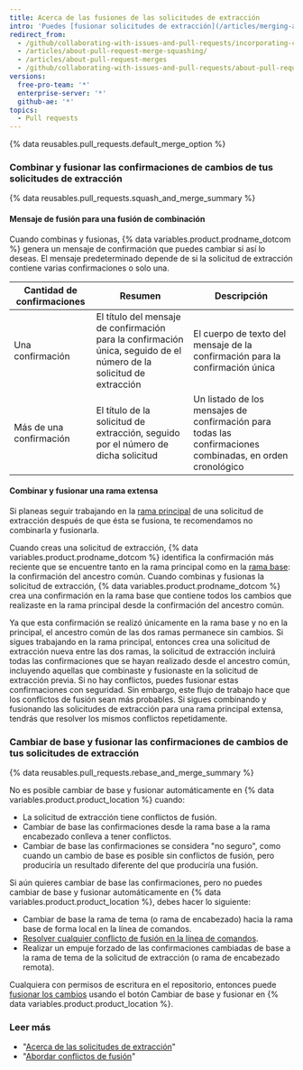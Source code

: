 ```yaml
---
title: Acerca de las fusiones de las solicitudes de extracción
intro: 'Puedes [fusionar solicitudes de extracción](/articles/merging-a-pull-request) conservando todas las confirmaciones de cambios en una rama de característica, combinando todas las confirmaiones en una única confirmación o cambiando de base confirmaciones individuales desde la rama `head` hacia la rama `base`.'
redirect_from:
  - /github/collaborating-with-issues-and-pull-requests/incorporating-changes-from-a-pull-request/about-pull-request-merges
  - /articles/about-pull-request-merge-squashing/
  - /articles/about-pull-request-merges
  - /github/collaborating-with-issues-and-pull-requests/about-pull-request-merges
versions:
  free-pro-team: '*'
  enterprise-server: '*'
  github-ae: '*'
topics:
  - Pull requests
---
```


{% data reusables.pull_requests.default_merge_option %}

### Combinar y fusionar las confirmaciones de cambios de tus solicitudes de extracción

{% data reusables.pull_requests.squash_and_merge_summary %}

#### Mensaje de fusión para una fusión de combinación

Cuando combinas y fusionas, {% data variables.product.prodname_dotcom %} genera un mensaje de confirmación que puedes cambiar si así lo deseas. El mensaje predeterminado depende de si la solicitud de extracción contiene varias confirmaciones o solo una.

| Cantidad de confirmaciones | Resumen                                                                                                              | Descripción                                                                                               |
| -------------------------- | -------------------------------------------------------------------------------------------------------------------- | --------------------------------------------------------------------------------------------------------- |
| Una confirmación           | El título del mensaje de confirmación para la confirmación única, seguido de el número de la solicitud de extracción | El cuerpo de texto del mensaje de la confirmación para la confirmación única                              |
| Más de una confirmación    | El título de la solicitud de extracción, seguido por el número de dicha solicitud                                    | Un listado de los mensajes de confirmación para todas las confirmaciones combinadas, en orden cronológico |

#### Combinar y fusionar una rama extensa

Si planeas seguir trabajando en la [rama principal](/github/getting-started-with-github/github-glossary#head-branch) de una solicitud de extracción después de que ésta se fusiona, te recomendamos no combinarla y fusionarla.

Cuando creas una solicitud de extracción, {% data variables.product.prodname_dotcom %} identifica la confirmación más reciente que se encuentre tanto en la rama principal como en la [rama base](/github/getting-started-with-github/github-glossary#base-branch): la confirmación del ancestro común. Cuando combinas y fusionas la solicitud de extracción, {% data variables.product.prodname_dotcom %} crea una confirmación en la rama base que contiene todos los cambios que realizaste en la rama principal desde la confirmación del ancestro común.

Ya que esta confirmación se realizó únicamente en la rama base y no en la principal, el ancestro común de las dos ramas permanece sin cambios. Si sigues trabajando en la rama principal, entonces crea una solicitud de extracción nueva entre las dos ramas, la solicitud de extracción incluirá todas las confirmaciones que se hayan realizado desde el ancestro común, incluyendo aquellas que combinaste y fusionaste en la solicitud de extracción previa. Si no hay conflictos, puedes fusionar estas confirmaciones con seguridad. Sin embargo, este flujo de trabajo hace que los conflictos de fusión sean más probables. Si sigues combinando y fusionando las solicitudes de extracción para una rama principal extensa, tendrás que resolver los mismos conflictos repetidamente.

### Cambiar de base y fusionar las confirmaciones de cambios de tus solicitudes de extracción

{% data reusables.pull_requests.rebase_and_merge_summary %}

No es posible cambiar de base y fusionar automáticamente en {% data variables.product.product_location %} cuando:
- La solicitud de extracción tiene conflictos de fusión.
- Cambiar de base las confirmaciones desde la rama base a la rama encabezado conlleva a tener conflictos.
- Cambiar de base las confirmaciones se considera "no seguro", como cuando un cambio de base es posible sin conflictos de fusión, pero produciría un resultado diferente del que produciría una fusión.

Si aún quieres cambiar de base las confirmaciones, pero no puedes cambiar de base y fusionar automáticamente en {% data variables.product.product_location %}, debes hacer lo siguiente:
- Cambiar de base la rama de tema (o rama de encabezado) hacia la rama base de forma local en la línea de comandos.
- [Resolver cualquier conflicto de fusión en la línea de comandos](/articles/resolving-a-merge-conflict-using-the-command-line/).
- Realizar un empuje forzado de las confirmaciones cambiadas de base a la rama de tema de la solicitud de extracción (o rama de encabezado remota).

Cualquiera con permisos de escritura en el repositorio, entonces puede [fusionar los cambios](/articles/merging-a-pull-request/) usando el botón Cambiar de base y fusionar en {% data variables.product.product_location %}.

### Leer más

- "[Acerca de las solicitudes de extracción](/articles/about-pull-requests/)"
- "[Abordar conflictos de fusión](/articles/addressing-merge-conflicts)"
